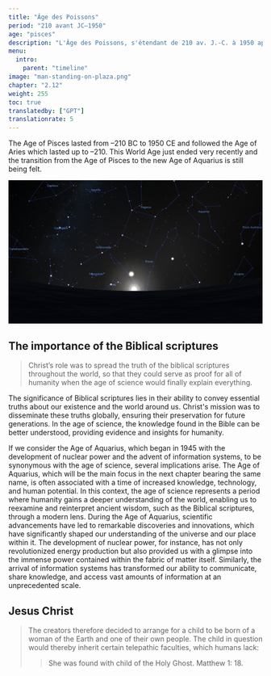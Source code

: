 ```yaml
---
title: "Âge des Poissons"
period: "210 avant JC—1950"
age: "pisces"
description: "L'Âge des Poissons, s'étendant de 210 av. J.-C. à 1950 ap. J.-C., a succédé à l'Âge du Bélier et est récemment passé à l'Âge du Verseau. Cette ère est caractérisée par des événements bibliques significatifs, notamment le rôle du Christ, dont la mission était de répandre la vérité des Écritures bibliques dans le monde entier, servant de fondement à la compréhension de l'humanité dans l'ère scientifique à venir. L'Âge du Verseau, qui a commencé en 1945 avec le développement de l'énergie nucléaire et des systèmes d'information, symbolise une époque de connaissances accrues et de progrès technologiques, permettant à l'humanité de réinterpréter la sagesse ancienne à travers un prisme moderne. De plus, l'Âge des Poissons a inclus la naissance d'un enfant significatif, né d'une mère humaine et d'un extraterrestre, héritant d'aptitudes télépathiques uniques, comme dépeint dans l'histoire biblique de la naissance de Jésus-Christ."
menu:
  intro:
    parent: "timeline"
image: "man-standing-on-plaza.png"
chapter: "2.12"
weight: 255
toc: true
translatedby: ["GPT"]
translationrate: 5
---
```


The Age of Pisces lasted from –210 BC to 1950 CE and followed the Age of Aries which lasted up to –210. This World Age just ended very recently and the transition from the Age of Pisces to the new Age of Aquarius is still being felt.

![Image](images/equinox_bc210.png "Vernal equinox in 210 BC")

## The importance of the Biblical scriptures

> Christ’s role was to spread the truth of the biblical scriptures throughout the world, so that they could serve as proof for all of humanity when the age of science would finally explain everything.

The significance of Biblical scriptures lies in their ability to convey essential truths about our existence and the world around us. Christ's mission was to disseminate these truths globally, ensuring their preservation for future generations. In the age of science, the knowledge found in the Bible can be better understood, providing evidence and insights for humanity.

If we consider the Age of Aquarius, which began in 1945 with the development of nuclear power and the advent of information systems, to be synonymous with the age of science, several implications arise. The Age of Aquarius, which will be the main focus in the next chapter bearing the same name, is often associated with a time of increased knowledge, technology, and human potential. In this context, the age of science represents a period where humanity gains a deeper understanding of the world, enabling us to reexamine and reinterpret ancient wisdom, such as the Biblical scriptures, through a modern lens. During the Age of Aquarius, scientific advancements have led to remarkable discoveries and innovations, which have significantly shaped our understanding of the universe and our place within it. The development of nuclear power, for instance, has not only revolutionized energy production but also provided us with a glimpse into the immense power contained within the fabric of matter itself. Similarly, the arrival of information systems has transformed our ability to communicate, share knowledge, and access vast amounts of information at an unprecedented scale.

## Jesus Christ

> The creators therefore decided to arrange for a child to be born of a woman of the Earth and one of their own people. The child in question would thereby inherit certain telepathic faculties, which humans lack:
>
>> She was found with child of the Holy Ghost. Matthew 1: 18.
